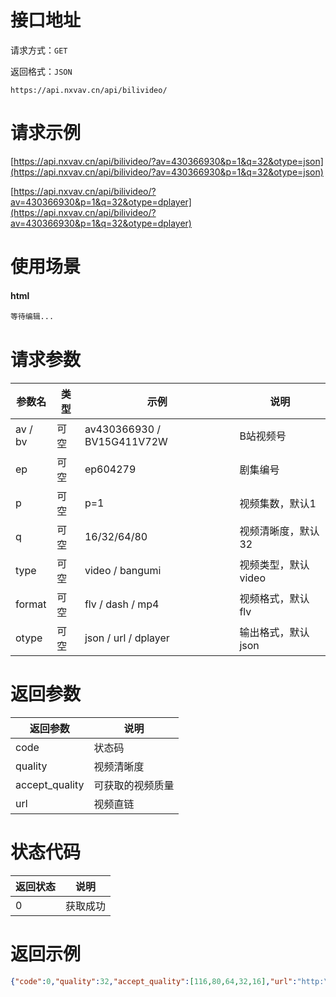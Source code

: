# 接口地址

请求方式：`GET`

返回格式：`JSON`

```API
https://api.nxvav.cn/api/bilivideo/
```

# 请求示例

[https://api.nxvav.cn/api/bilivideo/?av=430366930&p=1&q=32&otype=json](https://api.nxvav.cn/api/bilivideo/?av=430366930&p=1&q=32&otype=json)

[https://api.nxvav.cn/api/bilivideo/?av=430366930&p=1&q=32&otype=dplayer](https://api.nxvav.cn/api/bilivideo/?av=430366930&p=1&q=32&otype=dplayer)

# 使用场景

<!-- tabs:start -->

#### **html**

```html
等待编辑...
```

<!-- tabs:end -->

# 请求参数

| 参数名 | 类型 | 示例 | 说明 |
| ----- | ---- | --- | ---- |
| av / bv | 可空 | av430366930 / BV15G411V72W | B站视频号 |
| ep | 可空 | ep604279 | 剧集编号 |
| p | 可空 | p=1 | 视频集数，默认1 |
| q | 可空 | 16/32/64/80 | 视频清晰度，默认32 |
| type | 可空 | video / bangumi | 视频类型，默认video |
| format | 可空 | flv / dash / mp4 | 视频格式，默认flv |
| otype | 可空 | json / url / dplayer | 输出格式，默认json |

# 返回参数

| 返回参数 | 说明 |
| ------ | ----- |
| code | 状态码 |
| quality | 视频清晰度 |
| accept_quality | 可获取的视频质量 |
| url | 视频直链 |

# 状态代码

| 返回状态 | 说明 |
| -------- | ---- |
| 0 | 获取成功 |

# 返回示例

```json
{"code":0,"quality":32,"accept_quality":[116,80,64,32,16],"url":"http:\/\/upos-sz-mirrorhw.bilivideo.com\/upgcxcode\/13\/25\/826612513\/826612513-1-32.flv?e=ig8euxZM2rNcNbN3hwdVhoMgnwdVhwdEto8g5X10ugNcXBlqNxHxNEVE5XREto8KqJZHUa6m5J0SqE85tZvEuENvNC8xNEVE9EKE9IMvXBvE2ENvNCImNEVEK9GVqJIwqa80WXIekXRE9IMvXBvEuENvNCImNEVEua6m2jIxux0CkF6s2JZv5x0DQJZY2F8SkXKE9IB5QK==&deadline=1663242266&gen=playurl&nbs=1&oi=794886705&os=hwbv&platform=pc&trid=a9ab966e16cb40e48b70b4d830c3fe85&uipk=5&upsig=60806c7b2700628db8b86bbc94f883bf&uparams=e,deadline,gen,nbs,oi,os,platform,trid,uipk&mid=0"}
```
